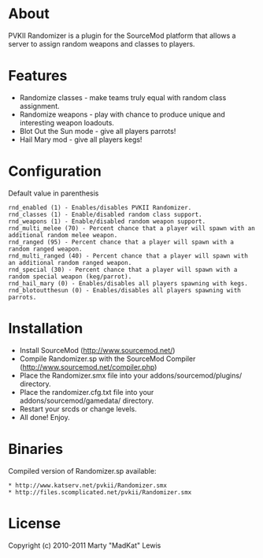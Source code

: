 # About

PVKII Randomizer is a plugin for the SourceMod platform that allows
a server to assign random weapons and classes to players.

# Features

 * Randomize classes - make teams truly equal with random class assignment.
 * Randomize weapons - play with chance to produce unique and interesting weapon loadouts.
 * Blot Out the Sun mode - give all players parrots!
 * Hail Mary mod - give all players kegs!

# Configuration

   Default value in parenthesis

    rnd_enabled (1) - Enables/disables PVKII Randomizer.
    rnd_classes (1) - Enable/disabled random class support.
    rnd_weapons (1) - Enable/disabled random weapon support.
    rnd_multi_melee (70) - Percent chance that a player will spawn with an additional random melee weapon.
    rnd_ranged (95) - Percent chance that a player will spawn with a random ranged weapon.
    rnd_multi_ranged (40) - Percent chance that a player will spawn with an additional random ranged weapon.
    rnd_special (30) - Percent chance that a player will spawn with a random special weapon (keg/parrot).
    rnd_hail_mary (0) - Enables/disables all players spawning with kegs.
    rnd_blotoutthesun (0) - Enables/disables all players spawning with parrots.

# Installation

 * Install SourceMod (http://www.sourcemod.net/)
 * Compile Randomizer.sp with the SourceMod Compiler (http://www.sourcemod.net/compiler.php)
 * Place the Randomizer.smx file into your addons/sourcemod/plugins/ directory.
 * Place the randomizer.cfg.txt file into your addons/sourcemod/gamedata/ directory.
 * Restart your srcds or change levels.
 * All done! Enjoy.

# Binaries

   Compiled version of Randomizer.sp available:

    * http://www.katserv.net/pvkii/Randomizer.smx
    * http://files.scomplicated.net/pvkii/Randomizer.smx

# License

Copyright (c) 2010-2011 Marty "MadKat" Lewis
